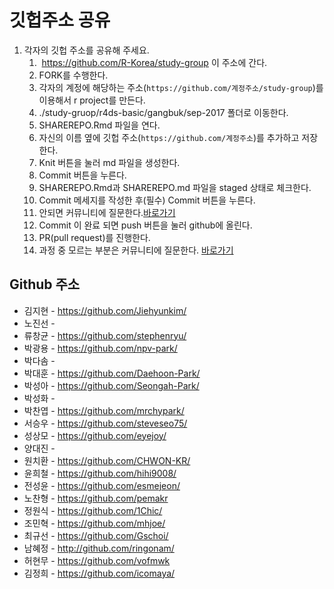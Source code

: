 깃헙주소 공유
================

1.  각자의 깃헙 주소를 공유해 주세요.           
    1.  <https://github.com/R-Korea/study-group> 이 주소에 간다.    
    2.  FORK를 수행한다.    
    3.  각자의 계정에 해당하는 주소(`https://github.com/계정주소/study-group`)를 이용해서 r project를 만든다.    
    4.  ./study-gruop/r4ds-basic/gangbuk/sep-2017 폴더로 이동한다.    
    5.  SHAREREPO.Rmd 파일을 연다.    
    6.  자신의 이름 옆에 깃헙 주소(`https://github.com/계정주소`)를 추가하고 저장한다.    
    7.  Knit 버튼을 눌러 md 파일을 생성한다.    
    8.  Commit 버튼을 누른다.    
    9.  SHAREREPO.Rmd과 SHAREREPO.md 파일을 staged 상태로 체크한다.    
    10. Commit 메세지를 작성한 후(필수) Commit 버튼을 누른다.    
    11. 안되면 커뮤니티에 질문한다.[바로가기](https://www.facebook.com/groups/krstudy/?fref=ts)    
    12. Commit 이 완료 되면 push 버튼을 눌러 github에 올린다.    
    13. PR(pull request)를 진행한다.    
    14. 과정 중 모르는 부분은 커뮤니티에 질문한다. [바로가기](https://www.facebook.com/groups/krstudy/?fref=ts)    

Github 주소
-----------

- 김지현 - <https://github.com/Jiehyunkim/>
- 노진선 - 
- 류창균 - <https://github.com/stephenryu/>
- 박광용 - <https://github.com/npv-park/>
- 박다솜 - 
- 박대훈 - <https://github.com/Daehoon-Park/>
- 박성아 - <https://github.com/Seongah-Park/>
- 박성화 - 
- 박찬엽 - <https://github.com/mrchypark/>
- 서승우 - <https://github.com/steveseo75/>
- 성상모 - <https://github.com/eyejoy/>
- 양대진 - 
- 원치환 - <https://github.com/CHWON-KR/>
- 윤희철 - <https://github.com/hihi9008/>
- 전성윤 - <https://github.com/esmejeon/>
- 노찬형 - <https://github.com/pemakr>
- 정원식 - <https://github.com/1Chic/>
- 조민혁 - <https://github.com/mhjoe/>
- 최규선 - <https://github.com/Gschoi/>    
- 남혜정 - <http://github.com/ringonam/>
- 허현무 - <https://github.com/vofmwk>
- 김정희 - https://github.com/icomaya/

